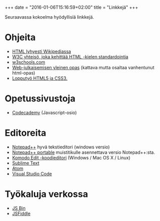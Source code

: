 +++
date = "2016-01-06T15:16:59+02:00"
title = "Linkkejä"
+++

Seuraavassa kokoelma hyödyllisiä linkkejä.

Ohjeita
=======
* [HTML lyhyesti Wikipediassa](http://fi.wikipedia.org/wiki/HTML)
* [W3C yhteisö, joka kehittää HTML -kielen standardointia](http://www.w3.org/)
* [w3schools.com](http://www.w3schools.com/)
* [Web-julkaisemisen yleinen opas](http://www.cs.tut.fi/~jkorpela/webjulk/) (kattava mutta osaltaa vanhentunut html-opas)
* [Lopputyö HTML5 ja CSS3.](https://publications.theseus.fi/bitstream/handle/10024/46585/Rauhala_Matti.pdf?sequence=1)

Opetussivustoja
===============
* [Codecademy](https://www.codecademy.com/learn/javascript) (Javascript-osio)

Editoreita
==========
* [Notepad++](https://notepad-plus-plus.org/) hyvä tekstieditori (windows versio)
* [Notepad++ portable](http://portableapps.com/apps/development/notepadpp_portable) muistitikulle asennettava versio Notepad++:sta.
* [Komodo Edit -koodieditori](http://komodoide.com/komodo-edit/) (Windows / Mac OS X / Linux)
* [Sublime Text](http://www.sublimetext.com/)
* [Atom](https://atom.io/)
* [Visual Studio Code](https://code.visualstudio.com/)

Työkaluja verkossa
==================
* [JS Bin](http://jsbin.com/)
* [JSFiddle](https://jsfiddle.net/)
